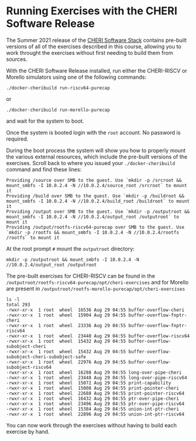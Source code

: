 # Running Exercises with the CHERI Software Release

The Summer 2021 release of the [CHERI Software
Stack](https://cheri-dist.cl.cam.ac.uk/) contains pre-built versions
of all of the exercises described in this course, allowing you to work
throught the exercises without first needing to build them from
sources.

With the CHERI Software Release installed, run either the CHERI-RISCV
or Morello simulators using one of the following commands:

`./docker-cheribuild run-riscv64-purecap`

or

`./docker-cheribuild run-morello-purecap`

and wait for the system to boot.

Once the system is booted login with the `root` account.  No password
is required.

During the boot process the system will show you how to properly mount
the various external resources, which include the pre-built versions
of the exercises.  Scroll back to where you issued your
`./docker-cheribuild` command and find these lines:

```
Providing /source over SMB to the guest. Use `mkdir -p /srcroot && mount_smbfs -I 10.0.2.4 -N //10.0.2.4/source_root /srcroot` to mount it
Providing /build over SMB to the guest. Use `mkdir -p /buildroot && mount_smbfs -I 10.0.2.4 -N //10.0.2.4/build_root /buildroot` to mount it
Providing /output over SMB to the guest. Use `mkdir -p /outputroot && mount_smbfs -I 10.0.2.4 -N //10.0.2.4/output_root /outputroot` to mount it
Providing /output/rootfs-riscv64-purecap over SMB to the guest. Use
`mkdir -p /rootfs && mount_smbfs -I 10.0.2.4 -N //10.0.2.4/rootfs
/rootfs` to mount it
```

At the root prompt `#` mount the `outputroot` directory:

`mkdir -p /outputroot && mount_smbfs -I 10.0.2.4 -N //10.0.2.4/output_root /outputroot`

The pre-built exercises for CHERI-RISCV can be found in the
`/outputroot/rootfs-riscv64-purecap/opt/cheri-exercises` and for
Morello are present in
`/outputroot/rootfs-morello-purecap/opt/cheri-exercises`

```
ls -l
total 293
-rwxr-xr-x  1 root  wheel  16536 Aug 29 04:55 buffer-overflow-cheri
-rwxr-xr-x  1 root  wheel  15904 Aug 29 04:55 buffer-overflow-fnptr-cheri
-rwxr-xr-x  1 root  wheel  23336 Aug 29 04:55 buffer-overflow-fnptr-riscv64
-rwxr-xr-x  1 root  wheel  23440 Aug 29 04:55 buffer-overflow-riscv64
-rwxr-xr-x  1 root  wheel  15432 Aug 29 04:55 buffer-overflow-subobject-cheri
-rwxr-xr-x  1 root  wheel  15432 Aug 29 04:55 buffer-overflow-subobject-cheri-subobject-safe
-rwxr-xr-x  1 root  wheel  22976 Aug 29 04:55 buffer-overflow-subobject-riscv64
-rwxr-xr-x  1 root  wheel  16288 Aug 29 04:55 long-over-pipe-cheri
-rwxr-xr-x  1 root  wheel  23448 Aug 29 04:55 long-over-pipe-riscv64
-rwxr-xr-x  1 root  wheel  15072 Aug 29 04:55 print-capability
-rwxr-xr-x  1 root  wheel  15008 Aug 29 04:55 print-pointer-cheri
-rwxr-xr-x  1 root  wheel  22688 Aug 29 04:55 print-pointer-riscv64
-rwxr-xr-x  1 root  wheel  16432 Aug 29 04:55 ptr-over-pipe-cheri
-rwxr-xr-x  1 root  wheel  23496 Aug 29 04:55 ptr-over-pipe-riscv64
-rwxr-xr-x  1 root  wheel  15384 Aug 29 04:55 union-int-ptr-cheri
-rwxr-xr-x  1 root  wheel  22896 Aug 29 04:55 union-int-ptr-riscv64
```

You can now work through the exercises without having to build each
exercise by hand.

